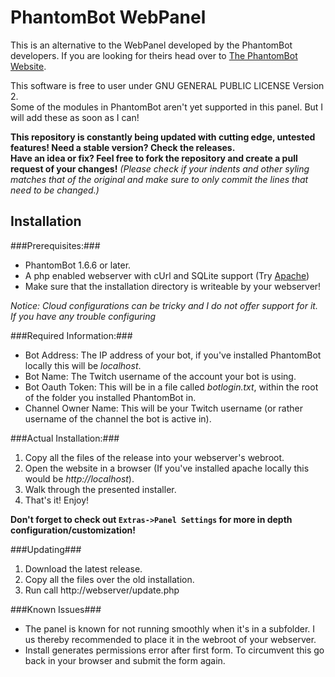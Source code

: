 PhantomBot WebPanel
===

This is an alternative to the WebPanel developed by the PhantomBot developers.
If you are looking for theirs head over to [The PhantomBot Website](http://www.phantombot.net).

This software is free to user under GNU GENERAL PUBLIC LICENSE Version 2.  
Some of the modules in PhantomBot aren't yet supported in this panel. But I will add these as soon as I can!

**This repository is constantly being updated with cutting edge, untested features! Need a stable version? Check the releases.**  
**Have an idea or fix? Feel free to fork the repository and create a pull request of your changes!**
*(Please check if your indents and other syling matches that of the original and make sure to only commit the lines that need to be changed.)*

Installation
---
###Prerequisites:###

  * PhantomBot 1.6.6 or later.
  * A php enabled webserver with cUrl and SQLite support (Try [Apache](http://www.apache.org/))
  * Make sure that the installation directory is writeable by your webserver!
  
*Notice: Cloud configurations can be tricky and I do not offer support for it. If you have any trouble configuring*
  
###Required Information:###
  * Bot Address: The IP address of your bot, if you've installed PhantomBot locally this will be *localhost*.
  * Bot Name: The Twitch username of the account your bot is using.
  * Bot Oauth Token: This will be in a file called *botlogin.txt*, within the root of the folder you installed PhantomBot in.
  * Channel Owner Name: This will be your Twitch username (or rather username of the channel the bot is active in).
  
###Actual Installation:###
  1. Copy all the files of the release into your webserver's webroot.
  2. Open the website in a browser (If you've installed apache locally this would be *http://localhost*).
  3. Walk through the presented installer.
  4. That's it! Enjoy!
  
  **Don't forget to check out `Extras->Panel Settings` for more in depth configuration/customization!**

###Updating###
  1. Download the latest release.
  2. Copy all the files over the old installation.
  3. Run call http://webserver/update.php

###Known Issues###
  * The panel is known for not running smoothly when it's in a subfolder. I us thereby recommended to place it in the webroot of your webserver.
  * Install generates permissions error after first form. To circumvent this go back  in your browser and submit the form again.
